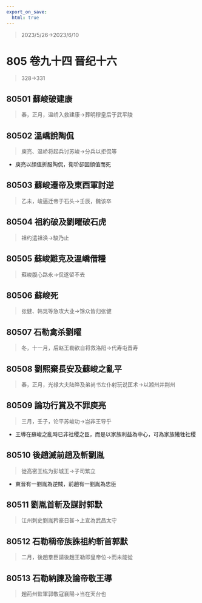 ```yaml
---
export_on_save:
  html: true
---
```


> 2023/5/26->2023/6/10

# 805 卷九十四 晋纪十六

> 328->331

## 80501 蘇峻破建康
> 春，正月，温峤入救建康->葬明穆皇后于武平陵

## 80502 溫嶠說陶侃
> 庾亮、温峤将起兵讨苏峻->分兵以拒侃等
- 庾亮以顔值折服陶侃，衛玠卻因顔值而死

## 80503 蘇峻遷帝及東西軍討逆
> 乙未，峻逼迁帝于石头->壬辰，魏该卒

## 80504 祖約破及劉曜破石虎
> 祖约遣祖涣->駿乃止

## 80505 蘇峻難克及溫嶠借糧
> 蘇峻腹心路永->侃遂留不去

## 80506 蘇峻死
> 张健、韩晃等急攻大业->馀众皆归张健

## 80507 石勒禽杀劉曜
> 冬，十一月，后赵王勒欲自将救洛阳->代寿屯晋寿

## 80508 劉熙棄長安及蘇峻之亂平
> 春，正月，光禄大夫陆晔及弟尚书左仆射玩说匡术->以湘州并荆州

## 80509 論功行賞及不罪庾亮
> 三月，壬子，论平苏峻功->岂非王导乎
- 王導在蘇峻之亂時已非社稷之臣，而是以家族利益為中心，可為家族犧牲社稷

## 80510 後趙滅前趙及斬劉胤
> 徙高密王纮为彭城王->子司繁立
- 東晉有一劉胤為逆賊，前趙有一劉胤為忠臣

## 80511 劉胤首斬及謀討郭默
> 江州刺史劉胤矜豪日甚->上宣為武昌太守

## 80512 石勒稱帝族誅祖約斬首郭默
> 二月，後趙羣臣請後趙王勒即皇帝位->而未能從

## 80513 石勒納諫及論帝敬王導
> 趙荊州監軍郭敬寇襄陽->当在天台也
